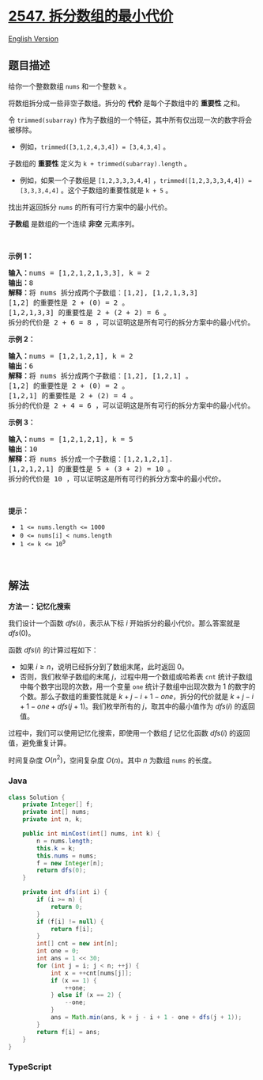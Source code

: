 # [2547. 拆分数组的最小代价](https://leetcode.cn/problems/minimum-cost-to-split-an-array)

[English Version](/solution/2500-2599/2547.Minimum%20Cost%20to%20Split%20an%20Array/README_EN.md)

## 题目描述

<!-- 这里写题目描述 -->

<p>给你一个整数数组 <code>nums</code> 和一个整数 <code>k</code> 。</p>

<p>将数组拆分成一些非空子数组。拆分的 <strong>代价</strong> 是每个子数组中的 <strong>重要性</strong> 之和。</p>

<p>令 <code>trimmed(subarray)</code> 作为子数组的一个特征，其中所有仅出现一次的数字将会被移除。</p>

<ul>
	<li>例如，<code>trimmed([3,1,2,4,3,4]) = [3,4,3,4]</code> 。</li>
</ul>

<p>子数组的 <strong>重要性</strong> 定义为 <code>k + trimmed(subarray).length</code> 。</p>

<ul>
	<li>例如，如果一个子数组是 <code>[1,2,3,3,3,4,4]</code> ，<code>trimmed([1,2,3,3,3,4,4]) = [3,3,3,4,4]</code> 。这个子数组的重要性就是 <code>k + 5</code> 。</li>
</ul>

<p>找出并返回拆分 <code>nums</code> 的所有可行方案中的最小代价。</p>

<p><strong>子数组</strong> 是数组的一个连续 <strong>非空</strong> 元素序列。</p>

<p>&nbsp;</p>

<p><strong>示例 1：</strong></p>

<pre>
<strong>输入：</strong>nums = [1,2,1,2,1,3,3], k = 2
<strong>输出：</strong>8
<strong>解释：</strong>将 nums 拆分成两个子数组：[1,2], [1,2,1,3,3]
[1,2] 的重要性是 2 + (0) = 2 。
[1,2,1,3,3] 的重要性是 2 + (2 + 2) = 6 。
拆分的代价是 2 + 6 = 8 ，可以证明这是所有可行的拆分方案中的最小代价。
</pre>

<p><strong>示例 2：</strong></p>

<pre>
<strong>输入：</strong>nums = [1,2,1,2,1], k = 2
<strong>输出：</strong>6
<strong>解释：</strong>将 nums 拆分成两个子数组：[1,2], [1,2,1] 。
[1,2] 的重要性是 2 + (0) = 2 。
[1,2,1] 的重要性是 2 + (2) = 4 。
拆分的代价是 2 + 4 = 6 ，可以证明这是所有可行的拆分方案中的最小代价。
</pre>

<p><strong>示例 3：</strong></p>

<pre>
<strong>输入：</strong>nums = [1,2,1,2,1], k = 5
<strong>输出：</strong>10
<strong>解释：</strong>将 nums 拆分成一个子数组：[1,2,1,2,1].
[1,2,1,2,1] 的重要性是 5 + (3 + 2) = 10 。
拆分的代价是 10 ，可以证明这是所有可行的拆分方案中的最小代价。
</pre>

<p>&nbsp;</p>

<p><strong>提示：</strong></p>

<ul>
	<li><code>1 &lt;= nums.length &lt;= 1000</code></li>
	<li><code>0 &lt;= nums[i] &lt; nums.length</code></li>
	<li><code>1 &lt;= k &lt;= 10<sup>9</sup></code></li>
</ul>

<p>&nbsp;</p>

## 解法

**方法一：记忆化搜索**

我们设计一个函数 $dfs(i)$，表示从下标 $i$ 开始拆分的最小代价。那么答案就是 $dfs(0)$。

函数 $dfs(i)$ 的计算过程如下：

-   如果 $i \ge n$，说明已经拆分到了数组末尾，此时返回 $0$。
-   否则，我们枚举子数组的末尾 $j$，过程中用一个数组或哈希表 `cnt` 统计子数组中每个数字出现的次数，用一个变量 `one` 统计子数组中出现次数为 $1$ 的数字的个数。那么子数组的重要性就是 $k + j - i + 1 - one$，拆分的代价就是 $k + j - i + 1 - one + dfs(j + 1)$。我们枚举所有的 $j$，取其中的最小值作为 $dfs(i)$ 的返回值。

过程中，我们可以使用记忆化搜索，即使用一个数组 $f$ 记忆化函数 $dfs(i)$ 的返回值，避免重复计算。

时间复杂度 $O(n^2)$，空间复杂度 $O(n)$。其中 $n$ 为数组 `nums` 的长度。

### **Java**

```java
class Solution {
    private Integer[] f;
    private int[] nums;
    private int n, k;

    public int minCost(int[] nums, int k) {
        n = nums.length;
        this.k = k;
        this.nums = nums;
        f = new Integer[n];
        return dfs(0);
    }

    private int dfs(int i) {
        if (i >= n) {
            return 0;
        }
        if (f[i] != null) {
            return f[i];
        }
        int[] cnt = new int[n];
        int one = 0;
        int ans = 1 << 30;
        for (int j = i; j < n; ++j) {
            int x = ++cnt[nums[j]];
            if (x == 1) {
                ++one;
            } else if (x == 2) {
                --one;
            }
            ans = Math.min(ans, k + j - i + 1 - one + dfs(j + 1));
        }
        return f[i] = ans;
    }
}
```

### **TypeScript**
